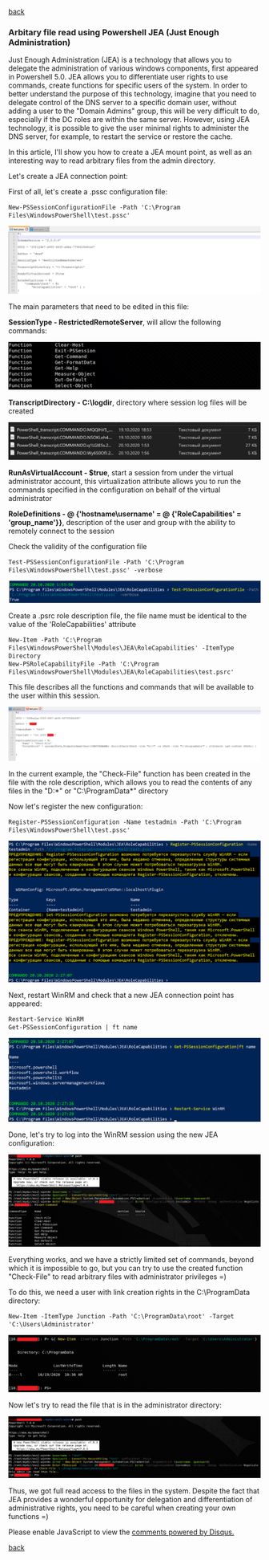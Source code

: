 [back](/)

### Arbitary file read using Powershell JEA (Just Enough Administration)

Just Enough Administration (JEA) is a technology that allows you to delegate the administration of various windows components, first appeared in Powershell 5.0. JEA allows you to differentiate user rights to use commands, create functions for specific users of the system.
In order to better understand the purpose of this technology, imagine that you need to delegate control of the DNS server to a specific domain user, without adding a user to the "Domain Admins" group, this will be very difficult to do, especially if the DC roles are within the same server. However, using JEA technology, it is possible to give the user minimal rights to administer the DNS server, for example, to restart the service or restore the cache.

In this article, I'll show you how to create a JEA mount point, as well as an interesting way to read arbitrary files from the admin directory.

Let's create a JEA connection point:

First of all, let's create a .pssc configuration file:

```
New-PSSessionConfigurationFile -Path 'C:\Program Files\WindowsPowerShell\test.pssc'
```

![Image](/img/jea/1.png)

The main parameters that need to be edited in this file:

**SessionType - RestrictedRemoteServer**, will allow the following commands:

![Image](/img/jea/2.png)

**TranscriptDirectory - C:\logdir**, directory where session log files will be created

![Image](/img/jea/3.png)

**RunAsVirtualAccount - $true**, start a session from under the virtual administrator account, this virtualization attribute allows you to run the commands specified in the configuration on behalf of the virtual administrator

**RoleDefinitions - @ {'hostname\username' = @ {'RoleCapabilities' = 'group_name'}}**, description of the user and group with the ability to remotely connect to the session

Check the validity of the configuration file

```
Test-PSSessionConfigurationFile -Path 'C:\Program Files\WindowsPowerShell\test.pssc' -verbose
```

![Image](/img/jea/4.png)

Create a .psrc role description file, the file name must be identical to the value of the 'RoleCapabilities' attribute

```
New-Item -Path 'C:\Program Files\WindowsPowerShell\Modules\JEA\RoleCapabilities' -ItemType Directory
New-PSRoleCapabilityFile -Path 'C:\Program Files\WindowsPowerShell\Modules\JEA\RoleCapabilities\test.psrc'
```

This file describes all the functions and commands that will be available to the user within this session.

![Image](/img/jea/5.png)

In the current example, the "Check-File" function has been created in the file with the role description, which allows you to read the contents of any files in the "D:\*" or "C:\ProgramData*" directory

Now let's register the new configuration:

```
Register-PSSessionConfiguration -Name testadmin -Path 'C:\Program Files\WindowsPowerShell\test.pssc'

```

![Image](/img/jea/6.png)

Next, restart WinRM and check that a new JEA connection point has appeared:

```
Restart-Service WinRM
Get-PSSessionConfiguration | ft name
```

![Image](/img/jea/7.png)

Done, let's try to log into the WinRM session using the new JEA configuration:

![Image](/img/jea/8.png)

Everything works, and we have a strictly limited set of commands, beyond which it is impossible to go, but you can try to use the created function "Check-File" to read arbitrary files with administrator privileges =)

To do this, we need a user with link creation rights in the C:\ProgramData directory:

```
New-Item -ItemType Junction -Path 'C:\ProgramData\root' -Target 'C:\Users\Administrator'
```

![Image](/img/jea/9.png)

Now let's try to read the file that is in the administrator directory:

![Image](/img/jea/10.png)

Thus, we got full read access to the files in the system. Despite the fact that JEA provides a wonderful opportunity for delegation and differentiation of administrative rights, you need to be careful when creating your own functions =)

<div id="disqus_thread"></div>
<script>
(function() { // DON'T EDIT BELOW THIS LINE
var d = document, s = d.createElement('script');
s.src = 'https://hackitfaster-hopto-org.disqus.com/embed.js';
s.setAttribute('data-timestamp', +new Date());
(d.head || d.body).appendChild(s);
})();
</script>
<noscript>Please enable JavaScript to view the <a href="https://disqus.com/?ref_noscript">comments powered by Disqus.</a></noscript>

[back](/)

